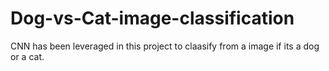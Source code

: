 # Dog-vs-Cat-image-classification
CNN has been leveraged in this project to claasify from a image if its a dog or a cat.

